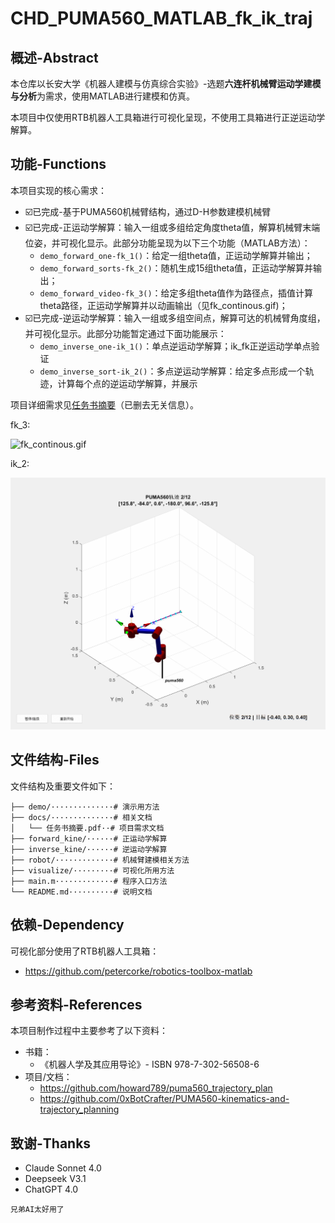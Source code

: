 # **CHD_PUMA560_MATLAB_fk_ik_traj**

## 概述-Abstract

本仓库以长安大学《机器人建模与仿真综合实验》-选题**六连杆机械臂运动学建模与分析**为需求，使用MATLAB进行建模和仿真。

本项目中仅使用RTB机器人工具箱进行可视化呈现，不使用工具箱进行正逆运动学解算。

## 功能-Functions

本项目实现的核心需求：

- ☑️已完成-基于PUMA560机械臂结构，通过D-H参数建模机械臂
- ☑️已完成-正运动学解算：输入一组或多组给定角度theta值，解算机械臂末端位姿，并可视化显示。此部分功能呈现为以下三个功能（MATLAB方法）：
  - ```demo_forward_one-fk_1()```：给定一组theta值，正运动学解算并输出；
  - ```demo_forward_sorts-fk_2()```：随机生成15组theta值，正运动学解算并输出；
  - ```demo_forward_video-fk_3()```：给定多组theta值作为路径点，插值计算theta路径，正运动学解算并以动画输出（见fk_continous.gif)；
- ☑️已完成-逆运动学解算：输入一组或多组空间点，解算可达的机械臂角度组，并可视化显示。此部分功能暂定通过下面功能展示：
  - ```demo_inverse_one-ik_1()```：单点逆运动学解算；ik_fk正逆运动学单点验证
  - ```demo_inverse_sort-ik_2()```：多点逆运动学解算：给定多点形成一个轨迹，计算每个点的逆运动学解算，并展示

项目详细需求见[任务书摘要](/docs/任务书摘要.pdf)（已删去无关信息）。

fk_3:

![fk_continous.gif](/fk_continous.gif)

ik_2:

![ik_traj.gif](/ik_traj.gif)

## 文件结构-Files

文件结构及重要文件如下：

```
├── demo/··············# 演示用方法
├── docs/··············# 相关文档
│   └── 任务书摘要.pdf··# 项目需求文档
├── forward_kine/······# 正运动学解算
├── inverse_kine/······# 逆运动学解算
├── robot/·············# 机械臂建模相关方法
├── visualize/·········# 可视化所用方法
├── main.m·············# 程序入口方法
└── README.md··········# 说明文档
```

## 依赖-Dependency

可视化部分使用了RTB机器人工具箱：

- https://github.com/petercorke/robotics-toolbox-matlab

## 参考资料-References

本项目制作过程中主要参考了以下资料：

- 书籍：
  - 《机器人学及其应用导论》- ISBN 978-7-302-56508-6
- 项目/文档：
  - https://github.com/howard789/puma560_trajectory_plan
  - https://github.com/0xBotCrafter/PUMA560-kinematics-and-trajectory_planning

## 致谢-Thanks

- Claude Sonnet 4.0
- Deepseek V3.1
- ChatGPT 4.0

```兄弟AI太好用了```

